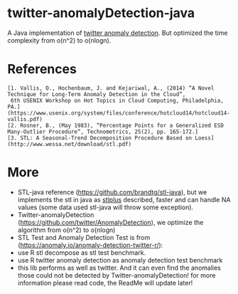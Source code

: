 twitter-anomalyDetection-java
=============================

A Java implementation of [twitter anomaly detection](https://github.com/twitter/AnomalyDetection).
But optimized the time complexity from o(n^2) to o(nlogn).

References
=============================
	[1. Vallis, O., Hochenbaum, J. and Kejariwal, A., (2014) “A Novel Technique for Long-Term Anomaly Detection in the Cloud”,
	 6th USENIX Workshop on Hot Topics in Cloud Computing, Philadelphia, PA.]
	(https://www.usenix.org/system/files/conference/hotcloud14/hotcloud14-vallis.pdf)
	[2. Rosner, B., (May 1983), “Percentage Points for a Generalized ESD Many-Outlier Procedure”, Technometrics, 25(2), pp. 165-172.]
	[3. STL: A Seasonal-Trend Decomposition Procedure Based on Loess](http://www.wessa.net/download/stl.pdf)

More
============================
- STL-java reference (https://github.com/brandtg/stl-java), but we implements the stl in java as [stlplus](https://github.com/hafen/stlplus) described, faster and can handle NA values (some data used stl-java will throw some exception).
- Twitter-anomalyDetection (https://github.com/twitter/AnomalyDetection), we optimize the algorithm from o(n^2) to o(nlogn)
- STL Test and Anomaly Detection Test is from (https://anomaly.io/anomaly-detection-twitter-r/):
 - use R stl decompose as stl test benchmark.
 - use R twitter anomaly detection as anomaly detection test benchmark
 - this lib performs as well as twitter. And it can even find the anomalies those could not be detected by Twitter-anomalyDetection!
for more information please read code, the ReadMe will update later!
